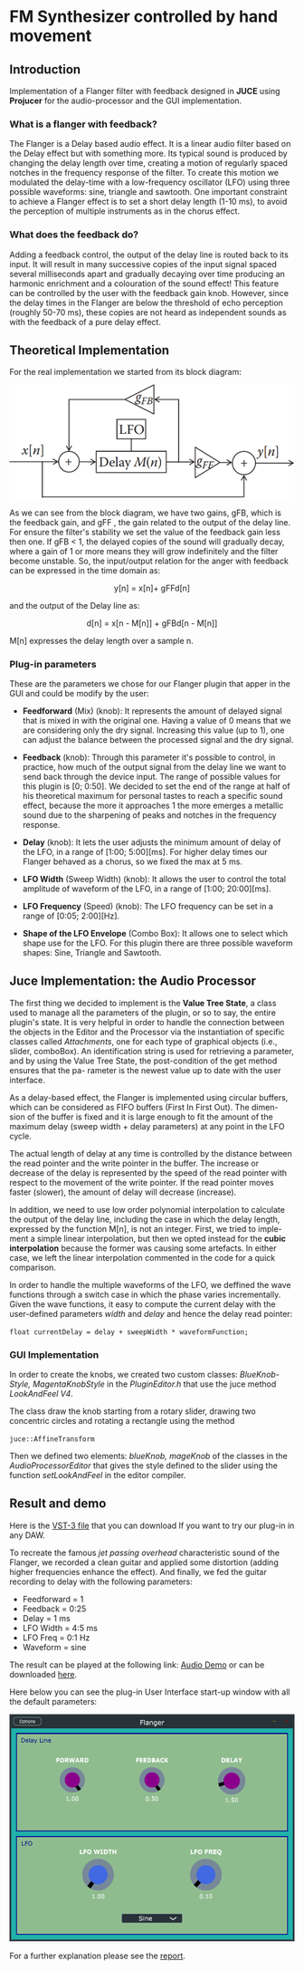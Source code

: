 # FM Synthesizer controlled by hand movement
## Introduction
Implementation of a Flanger filter with feedback designed in **JUCE** using **Projucer** for the audio-processor and the GUI implementation. 
### What is a flanger with feedback?
The Flanger is a Delay based audio effect. It is a linear audio filter based on the Delay effect but with something more. Its typical sound is produced by changing the delay length over time, creating a motion of regularly spaced
notches in the frequency response of the filter. To create this motion we modulated the delay-time with a low-frequency oscillator (LFO) using three possible waveforms: sine, triangle and sawtooth. 
One important constraint to achieve a Flanger effect is to set a short delay length (1-10 ms), to avoid the perception of multiple instruments as in the chorus effect.
### What does the feedback do?
Adding a feedback control, the output of the delay line is routed
back to its input. It will result in many successive copies of the input signal
spaced several milliseconds apart and gradually decaying over time producing
an harmonic enrichment and a colouration of the sound effect! This feature
can be controlled by the user with the feedback gain knob. However, since
the delay times in the Flanger are below the threshold of echo perception
(roughly 50-70 ms), these copies are not heard as independent sounds as
with the feedback of a pure delay effect.

## Theoretical Implementation
For the real implementation we started from its block diagram: 

![Flanger block diagram](https://github.com/EllDy96/CarlGang/blob/Homework2/Hw_2/report%20HW2/db_flanger.png)

As we can see from the block diagram, we have two gains, gFB, which is the
feedback gain, and gFF , the gain related to the output of the delay line. For
ensure the filter's stability we set the value of the feedback gain less then
one. If gFB < 1, the delayed copies of the sound will gradually decay, where
a gain of 1 or more means they will grow indefinitely and the filter become
unstable. So, the input/output relation for the 
anger with feedback can be
expressed in the time domain as:

<p align= center> y[n] = x[n]+ gFFd[n]

and the output of the Delay line as:
 
<p align= center>  d[n] = x[n - M[n]] + gFBd[n - M[n]] 

M[n] expresses the delay length over a sample n.

### Plug-in parameters
These are the parameters we chose for our Flanger plugin that apper in the GUI and could be modify by the user:
- **Feedforward** (Mix) (knob): It represents the amount of delayed signal that is mixed in with the
original one. Having a value of 0 means that we are considering only the
dry signal. Increasing this value (up to 1), one can adjust the balance
between the processed signal and the dry signal.

- **Feedback** (knob): Through this parameter it's possible to control, in practice, how much
of the output signal from the delay line we want to send back through
the device input. The range of possible values for this plugin is [0; 0:50].
We decided to set the end of the range at half of his theoretical maximum for personal tastes to reach a specific sound effect, because the
more it approaches 1 the more emerges a metallic sound due to the
sharpening of peaks and notches in the frequency response.
- **Delay** (knob): It lets the user adjusts the minimum amount of delay of the LFO, in a
range of [1:00; 5:00][ms]. For higher delay times our 
Flanger behaved as
a chorus, so we fixed the max at 5 ms.
- **LFO Width** (Sweep Width)  (knob): It allows the user to control the total amplitude of waveform of the
LFO, in a range of [1:00; 20:00][ms].
- **LFO Frequency** (Speed) (knob): The LFO frequency can be set in a range of [0:05; 2:00][Hz].
- **Shape of the LFO Envelope**  (Combo Box): It allows one to select which shape use for the LFO. For this plugin there
are three possible waveform shapes: Sine, Triangle and Sawtooth.
## Juce Implementation: the Audio Processor
The first thing we decided to implement is the **Value Tree State**, a class used
to manage all the parameters of the plugin, or so to say, the entire plugin's
state. It is very helpful in order to handle the connection between the objects
in the Editor and the Processor via the instantiation of specific classes called
*Attachments*, one for each type of graphical objects (i.e., slider, comboBox).
An identification string is used for retrieving a parameter, and by using the
Value Tree State, the post-condition of the get method ensures that the pa-
rameter is the newest value up to date with the user interface.

As a delay-based effect, the  Flanger is implemented using circular buffers,
which can be considered as FIFO buffers (First In First Out). The dimen-
sion of the buffer is fixed and it is large enough to fit the amount of the
maximum delay (sweep width + delay parameters) at any point in the LFO cycle. 

The actual length of delay at any time is controlled by the distance
between the read pointer and the write pointer in the buffer. The increase
or decrease of the delay is represented by the speed of the read pointer with
respect to the movement of the write pointer. If the read pointer moves faster
(slower), the amount of delay will decrease (increase).

In addition, we need to use low order polynomial interpolation to calculate
the output of the delay line, including the case in which the delay length,
expressed by the function M[n], is not an integer. First, we tried to imple-
ment a simple linear interpolation, but then we opted instead for the **cubic
interpolation** because the former was causing some artefacts. 
In either case, we left the linear interpolation commented in the code for a quick comparison.

In order to handle the multiple waveforms of the LFO, we deffined the wave
functions through a switch case in which the phase varies incrementally.
Given the wave functions, it easy to compute the current delay with the
user-defined parameters *width* and *delay* and hence the delay read pointer:

`float currentDelay = delay + sweepWidth * waveformFunction;`

### GUI Implementation
In order to create the knobs, we created two custom classes: *BlueKnob-
Style, MagentaKnobStyle* in the *PluginEditor.h* that use the juce method
*LookAndFeel V4*. 

The class draw the knob starting from a rotary slider,
drawing two concentric circles and rotating a rectangle using the method

`juce::AffineTransform`

Then we defined two elements: *blueKnob, mageKnob* of the classes in the
*AudioProcessorEditor* that gives the style defined to the slider using the
function *setLookAndFeel* in the editor compiler.

## Result and demo
Here is the [VST-3 file](https://github.com/EllDy96/CarlGang/blob/Homework2/Hw_2/Flanger/VST3/Flanger.vst3) that you can download If you want to try our plug-in in any DAW.

To recreate the famous *jet passing overhead* characteristic sound of the
Flanger, we recorded a clean guitar and applied some distortion (adding higher
frequencies enhance the effect). And finally, we fed the guitar recording to
delay with the following parameters:
- Feedforward = 1
- Feedback = 0:25
- Delay = 1 ms
- LFO Width = 4:5 ms
- LFO Freq = 0:1 Hz
- Waveform = sine

The result can be played at the following link: [Audio Demo](https://polimi365-my.sharepoint.com/:u:/g/personal/10751438_polimi_it/ESSG1VdlCZVMsWpJDyI5JisBTeKSS_7I16fRfVOw2sIelg?e=JC0Wi9)
or can be downloaded [here](https://github.com/EllDy96/CarlGang/blob/Homework2/Hw_2/flangerAudioTest.mp3).

Here below you can see the plug-in User Interface start-up window with all the
default parameters:

![User Interface](https://github.com/EllDy96/CarlGang/blob/Homework2/Hw_2/report%20HW2/ui.png)

For a further explanation please see the [report](https://github.com/EllDy96/CarlGang/blob/Homework2/Hw_2/report%20HW2/HW2.pdf).


